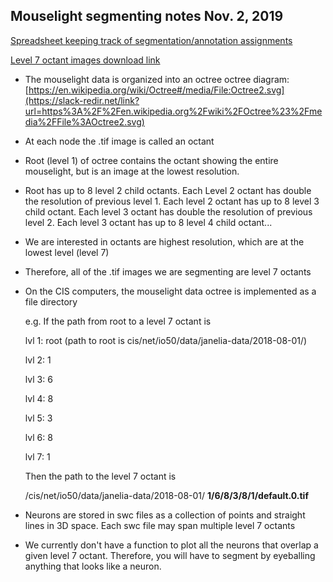 ## Mouselight segmenting notes Nov. 2, 2019

[Spreadsheet keeping track of segmentation/annotation assignments](https://docs.google.com/spreadsheets/d/1bBpkcPXJaSh-qM9lJBJaXxclr6nMl43UpcVb8wGdydE/edit#gid=0)

[Level 7 octant images download link](https://my.pcloud.com/publink/show?code=kZID38kZxiYEOmuqIXjXzc1XG5syD7gYvPF7)

* The mouselight data is organized into an octree
  octree diagram: [https://en.wikipedia.org/wiki/Octree#/media/File:Octree2.svg](https://slack-redir.net/link?url=https%3A%2F%2Fen.wikipedia.org%2Fwiki%2FOctree%23%2Fmedia%2FFile%3AOctree2.svg)
  
* At each node the .tif image is called an octant

* Root (level 1) of octree contains the octant showing the entire mouselight, but is an image at the lowest resolution.

* Root has up to 8 level 2 child octants. Each Level 2 octant has double the resolution of previous level 1. Each level 2 octant has up to 8 level 3 child octant. Each level 3 octant has double the resolution of previous level 2. Each level 3 octant has up to 8 level 4 child octant...

* We are interested in octants are highest resolution, which are at the lowest level (level 7)

* Therefore, all of the .tif images we are segmenting are level 7 octants

* On the CIS computers, the mouselight data octree is implemented as a file directory
  
  e.g. If the path from root to a level 7 octant is
  
  lvl 1: root (path to root is cis/net/io50/data/janelia-data/2018-08-01/)
  
  lvl 2: 1
  
  lvl 3: 6
  
  lvl 4: 8
  
  lvl 5: 3
  
  lvl 6: 8
  
  lvl 7: 1
  
  Then the path to the level 7 octant is
  
  /cis/net/io50/data/janelia-data/2018-08-01/ **1/6/8/3/8/1/default.0.tif**
  
* Neurons are stored in swc files as a collection of points and straight lines in 3D space. Each swc file may span multiple level 7 octants

* We currently don't have a function to plot all the neurons that overlap a given level 7 octant. Therefore, you will have to segment by eyeballing anything that looks like a neuron.